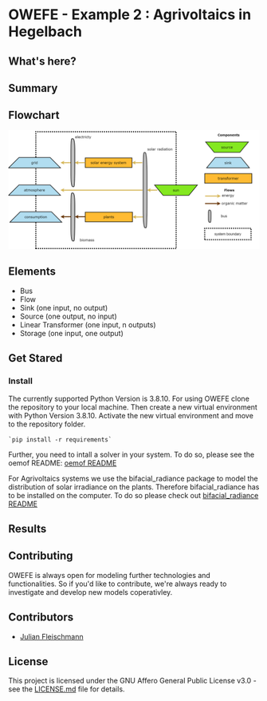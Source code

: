 # OWEFE - Example 2 : Agrivoltaics in Hegelbach

## What's here?

## Summary

## Flowchart

![flowchart_agrivoltaics](https://github.com/rl-institut/OWEFE/blob/master/docs/assets/flowchart_agrivoltaics_0.1.png)

## Elements

* Bus
* Flow
* Sink (one input, no output)
* Source (one output, no input)
* Linear Transformer (one input, n outputs)
* Storage (one input, one output)

## Get Stared

### Install 
The currently supported Python Version is 3.8.10. For using OWEFE clone the repository to your local machine. Then create a new virtual environment with Python Version 3.8.10. Activate the new virtual environment and move to the repository folder.

    `pip install -r requirements`

Further, you need to intall a solver in your system. To do so, please see the oemof README: 
[oemof README](https://github.com/oemof/oemof-solph#readme)

For Agrivoltaics systems we use the bifacial_radiance package to model the distribution of solar irradiance on the plants. Therefore bifacial_radiance has to be installed on the computer. To do so please check out [bifacial_radiance README](https://github.com/NREL/bifacial_radiance/blob/main/README.md)
## Results

## Contributing

OWEFE is always open for modeling further technologies and functionalities. So if you'd like to contribute, we're always ready to investigate and develop new models coperativley.

## Contributors

* [Julian Fleischmann](julian.fleischmann@rl-institute.de) 

## License

This project is licensed under the GNU Affero General Public License v3.0 - see the [LICENSE.md](https://github.com/rl-institut/OWEFE/blob/master/LICENSE) file for details.
